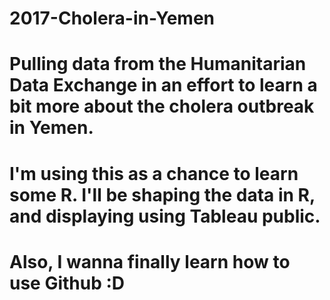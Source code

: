 # 2017-Cholera-in-Yemen

# Pulling data from the Humanitarian Data Exchange in an effort to learn a bit more about the cholera outbreak in Yemen.

# I'm using this as a chance to learn some R. I'll be shaping the data in R, and displaying using Tableau public. 

# Also, I wanna finally learn how to use Github :D
